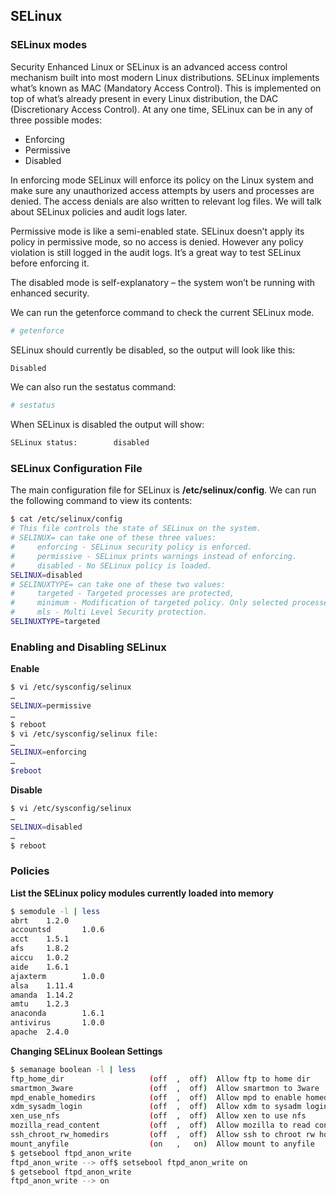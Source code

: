 ## SELinux
### SELinux modes

Security Enhanced Linux or SELinux is an advanced access control mechanism built into most modern Linux distributions. SELinux implements what’s known as MAC (Mandatory Access Control). This is implemented on top of what’s already present in every Linux distribution, the DAC (Discretionary Access Control). At any one time, SELinux can be in any of three possible modes:

- Enforcing
- Permissive
- Disabled

In enforcing mode SELinux will enforce its policy on the Linux system and make sure any unauthorized access attempts by users and processes are denied. The access denials are also written to relevant log files. We will talk about SELinux policies and audit logs later.

Permissive mode is like a semi-enabled state. SELinux doesn’t apply its policy in permissive mode, so no access is denied. However any policy violation is still logged in the audit logs. It’s a great way to test SELinux before enforcing it.

The disabled mode is self-explanatory – the system won’t be running with enhanced security.

We can run the getenforce command to check the current SELinux mode.
```bash
# getenforce
```
SELinux should currently be disabled, so the output will look like this:
```bash
Disabled
```
We can also run the sestatus command:
```bash
# sestatus
```
When SELinux is disabled the output will show:
```bash
SELinux status:        disabled
```
### SELinux Configuration File

The main configuration file for SELinux is **/etc/selinux/config**. We can run the following command to view its contents:
```bash
$ cat /etc/selinux/config
# This file controls the state of SELinux on the system.
# SELINUX= can take one of these three values:
#     enforcing - SELinux security policy is enforced.
#     permissive - SELinux prints warnings instead of enforcing.
#     disabled - No SELinux policy is loaded.
SELINUX=disabled
# SELINUXTYPE= can take one of these two values:
#     targeted - Targeted processes are protected,
#     minimum - Modification of targeted policy. Only selected processes are protected. 
#     mls - Multi Level Security protection.
SELINUXTYPE=targeted
```
### Enabling and Disabling SELinux

**Enable**
```bash
$ vi /etc/sysconfig/selinux
…
SELINUX=permissive
…
$ reboot
$ vi /etc/sysconfig/selinux file:
…
SELINUX=enforcing
…
$reboot
```
**Disable**
```bash
$ vi /etc/sysconfig/selinux
…
SELINUX=disabled
…
$ reboot
```
### Policies

**List the SELinux policy modules currently loaded into memory**
```bash
$ semodule -l | less
abrt    1.2.0
accountsd       1.0.6
acct    1.5.1
afs     1.8.2
aiccu   1.0.2
aide    1.6.1
ajaxterm        1.0.0
alsa    1.11.4
amanda  1.14.2
amtu    1.2.3
anaconda        1.6.1
antivirus       1.0.0
apache  2.4.0
```
**Changing SELinux Boolean Settings**
```bash
$ semanage boolean -l | less
ftp_home_dir                   (off  ,  off)  Allow ftp to home dir
smartmon_3ware                 (off  ,  off)  Allow smartmon to 3ware
mpd_enable_homedirs            (off  ,  off)  Allow mpd to enable homedirs
xdm_sysadm_login               (off  ,  off)  Allow xdm to sysadm login
xen_use_nfs                    (off  ,  off)  Allow xen to use nfs
mozilla_read_content           (off  ,  off)  Allow mozilla to read content
ssh_chroot_rw_homedirs         (off  ,  off)  Allow ssh to chroot rw homedirs
mount_anyfile                  (on   ,   on)  Allow mount to anyfile
$ getsebool ftpd_anon_write
ftpd_anon_write --> off$ setsebool ftpd_anon_write on
$ getsebool ftpd_anon_write
ftpd_anon_write --> on
```
